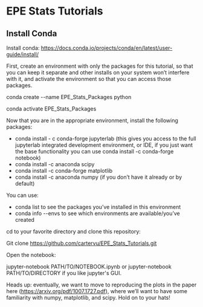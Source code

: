 # EPE Stats Tutorials

## Install Conda

Install conda: https://docs.conda.io/projects/conda/en/latest/user-guide/install/



First, create an environment with only the packages for this tutorial, so that you can keep it separate and other installs on your system won’t interfere with it, and activate the environment so that you can access those packages.

conda create --name EPE_Stats_Packages python

conda activate EPE_Stats_Packages


Now that you are in the appropriate environment, install the following packages:

- conda install - c conda-forge jupyterlab (this gives you access to the full jupyterlab integrated development environment, or IDE, if you just want the base functionality you can use conda install -c conda-forge notebook)
- conda install -c anaconda scipy
- conda install -c conda-forge matplotlib
- conda install -c anaconda numpy (if you don’t have it already or by default)

You can use: 
- conda list to see the packages you’ve installed in this environment
- conda info --envs to see which environments are available/you’ve created

cd to your favorite directory and clone this repository:

Git clone https://github.com/cartervu/EPE_Stats_Tutorials.git

Open the notebook:

jupyter-notebook PATH/TO/NOTEBOOK.ipynb or jupyter-notebook PATH/TO/DIRECTORY if you like jupyter's GUI.

Heads up: eventually, we want to move to reproducing the plots in the paper here (https://arxiv.org/pdf/1007.1727.pdf), where we’ll want to have some familiarity with numpy, matplotlib, and scipy. Hold on to your hats!


